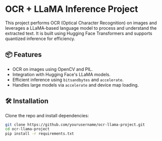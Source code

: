 # OCR + LLaMA Inference Project

This project performs OCR (Optical Character Recognition) on images and leverages a LLaMA-based language model to process and understand the extracted text. It is built using Hugging Face Transformers and supports quantized inference for efficiency.

## 📦 Features

- OCR on images using OpenCV and PIL.
- Integration with Hugging Face's LLaMA models.
- Efficient inference using `bitsandbytes` and `accelerate`.
- Handles large models via `accelerate` and device map loading.

## 🛠️ Installation

Clone the repo and install dependencies:

```bash
git clone https://github.com/yourusername/ocr-llama-project.git
cd ocr-llama-project
pip install -r requirements.txt
